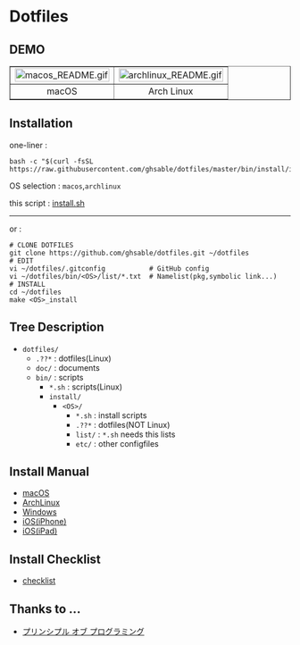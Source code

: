 # Dotfiles
  
## DEMO
<table border="1" style="table-layout:fixed;" width="100%">
  <tbody>
    <tr>
      <td><img src="https://github.com/ghsable/dotfiles/blob/master/bin/install/macos/README.gif" alt="macos_README.gif" width="100%"></td>
      <td><img src="https://github.com/ghsable/dotfiles/blob/master/bin/install/archlinux/etc/wallpaper/01.png" alt="archlinux_README.gif" width="100%"></td>
    </tr>
    <tr align="center">
      <td>macOS</td>
      <td>Arch Linux</td>
    </tr>
  </tbody>
</table>

## Installation
one-liner : 

    bash -c "$(curl -fsSL https://raw.githubusercontent.com/ghsable/dotfiles/master/bin/install/install.sh)"

OS selection :
`macos`,`archlinux`

this script : 
[install.sh](https://github.com/ghsable/dotfiles/blob/master/bin/install/install.sh)

- - -
or : 

    # CLONE DOTFILES
    git clone https://github.com/ghsable/dotfiles.git ~/dotfiles
    # EDIT
    vi ~/dotfiles/.gitconfig           # GitHub config
    vi ~/dotfiles/bin/<OS>/list/*.txt  # Namelist(pkg,symbolic link...)
    # INSTALL
    cd ~/dotfiles
    make <OS>_install

## Tree Description
- `dotfiles/`
  - `.??*` : dotfiles(Linux)
  - `doc/` : documents
  - `bin/` : scripts
     - `*.sh` : scripts(Linux)
     - `install/`
         - `<OS>/`
              - `*.sh` : install scripts
              - `.??*` : dotfiles(NOT Linux)
              - `list/` : `*.sh` needs this lists
              - `etc/` : other configfiles

## Install Manual
- [macOS](https://github.com/ghsable/dotfiles/blob/master/bin/install/macos/README.md)
- [ArchLinux](https://github.com/ghsable/dotfiles/blob/master/bin/install/archlinux/README.md)
- [Windows](https://github.com/ghsable/dotfiles/blob/master/bin/install/windows/README.md)
- [iOS(iPhone)](https://github.com/ghsable/dotfiles/blob/master/bin/install/ios/iPhone.md)
- [iOS(iPad)](https://github.com/ghsable/dotfiles/blob/master/bin/install/ios/iPad.md)

## Install Checklist
- [checklist](https://github.com/ghsable/dotfiles/blob/master/bin/install/all/checklist.md)

## Thanks to ...
- [プリンシプル オブ プログラミング](http://www.shuwasystem.co.jp/products/7980html/4614.html)
